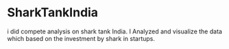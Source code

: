 # SharkTankIndia
i did compete analysis on shark tank India. I Analyzed and visualize the data which based on the investment by shark in startups.
